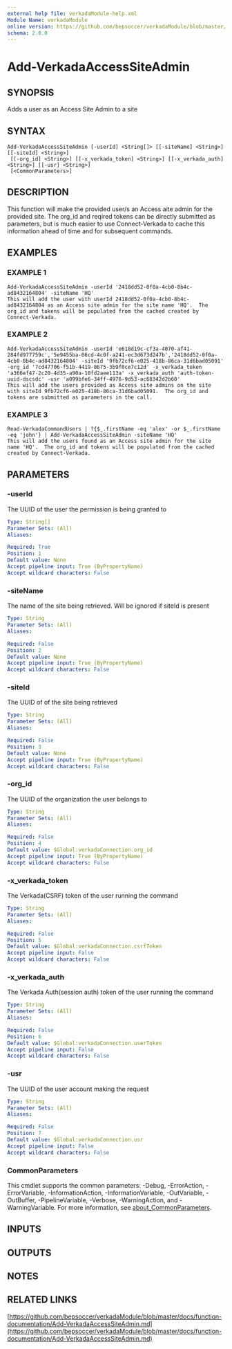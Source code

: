 ```yaml
---
external help file: verkadaModule-help.xml
Module Name: verkadaModule
online version: https://github.com/bepsoccer/verkadaModule/blob/master/docs/function-documentation/Add-VerkadaAccessSiteAdmin.md
schema: 2.0.0
---
```


# Add-VerkadaAccessSiteAdmin

## SYNOPSIS
Adds a user as an Access Site Admin to a site

## SYNTAX

```
Add-VerkadaAccessSiteAdmin [-userId] <String[]> [[-siteName] <String>] [[-siteId] <String>]
 [[-org_id] <String>] [[-x_verkada_token] <String>] [[-x_verkada_auth] <String>] [[-usr] <String>]
 [<CommonParameters>]
```

## DESCRIPTION
This function will make the provided user/s an Access aite admin for the provided site.
The org_id and reqired tokens can be directly submitted as parameters, but is much easier to use Connect-Verkada to cache this information ahead of time and for subsequent commands.

## EXAMPLES

### EXAMPLE 1
```
Add-VerkadaAccessSiteAdmin -userId '2418dd52-0f0a-4cb0-8b4c-ad8432164804' -siteName 'HQ'
This will add the user with userId 2418dd52-0f0a-4cb0-8b4c-ad8432164804 as an Access site admin for the site name 'HQ'.  The org_id and tokens will be populated from the cached created by Connect-Verkada.
```

### EXAMPLE 2
```
Add-VerkadaAccessSiteAdmin -userId 'e618d19c-cf3a-4070-af41-284fd977759c','5e9455ba-06cd-4c0f-a241-ec3d673d247b','2418dd52-0f0a-4cb0-8b4c-ad8432164804' -siteId '9fb72cf6-e025-418b-86ca-31d6bad05091' -org_id '7cd47706-f51b-4419-8675-3b9f0ce7c12d' -x_verkada_token 'a366ef47-2c20-4d35-a90a-10fd2aee113a' -x_verkada_auth 'auth-token-uuid-dscsdc' -usr 'a099bfe6-34ff-4976-9d53-ac68342d2b60'
This will add the users provided as Access site admins on the site with siteId 9fb72cf6-e025-418b-86ca-31d6bad05091.  The org_id and tokens are submitted as parameters in the call.
```

### EXAMPLE 3
```
Read-VerkadaCommandUsers | ?{$_.firstName -eq 'alex' -or $_.firstName -eq 'john'} | Add-VerkadaAccessSiteAdmin -siteName 'HQ'
This will add the users found as an Access site admin for the site name 'HQ'.  The org_id and tokens will be populated from the cached created by Connect-Verkada.
```

## PARAMETERS

### -userId
The UUID of the user the permission is being granted to

```yaml
Type: String[]
Parameter Sets: (All)
Aliases:

Required: True
Position: 1
Default value: None
Accept pipeline input: True (ByPropertyName)
Accept wildcard characters: False
```

### -siteName
The name of the site being retrieved. 
Will be ignored if siteId is present

```yaml
Type: String
Parameter Sets: (All)
Aliases:

Required: False
Position: 2
Default value: None
Accept pipeline input: True (ByPropertyName)
Accept wildcard characters: False
```

### -siteId
The UUID of of the site being retrieved

```yaml
Type: String
Parameter Sets: (All)
Aliases:

Required: False
Position: 3
Default value: None
Accept pipeline input: True (ByPropertyName)
Accept wildcard characters: False
```

### -org_id
The UUID of the organization the user belongs to

```yaml
Type: String
Parameter Sets: (All)
Aliases:

Required: False
Position: 4
Default value: $Global:verkadaConnection.org_id
Accept pipeline input: True (ByPropertyName)
Accept wildcard characters: False
```

### -x_verkada_token
The Verkada(CSRF) token of the user running the command

```yaml
Type: String
Parameter Sets: (All)
Aliases:

Required: False
Position: 5
Default value: $Global:verkadaConnection.csrfToken
Accept pipeline input: False
Accept wildcard characters: False
```

### -x_verkada_auth
The Verkada Auth(session auth) token of the user running the command

```yaml
Type: String
Parameter Sets: (All)
Aliases:

Required: False
Position: 6
Default value: $Global:verkadaConnection.userToken
Accept pipeline input: False
Accept wildcard characters: False
```

### -usr
The UUID of the user account making the request

```yaml
Type: String
Parameter Sets: (All)
Aliases:

Required: False
Position: 7
Default value: $Global:verkadaConnection.usr
Accept pipeline input: False
Accept wildcard characters: False
```

### CommonParameters
This cmdlet supports the common parameters: -Debug, -ErrorAction, -ErrorVariable, -InformationAction, -InformationVariable, -OutVariable, -OutBuffer, -PipelineVariable, -Verbose, -WarningAction, and -WarningVariable. For more information, see [about_CommonParameters](http://go.microsoft.com/fwlink/?LinkID=113216).

## INPUTS

## OUTPUTS

## NOTES

## RELATED LINKS

[https://github.com/bepsoccer/verkadaModule/blob/master/docs/function-documentation/Add-VerkadaAccessSiteAdmin.md](https://github.com/bepsoccer/verkadaModule/blob/master/docs/function-documentation/Add-VerkadaAccessSiteAdmin.md)

